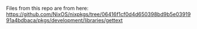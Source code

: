 Files from this repo are from here: https://github.com/NixOS/nixpkgs/tree/06416f1cf0d4d650398bd9b5e0391991a4bdbaca/pkgs/development/libraries/gettext
